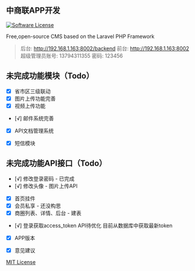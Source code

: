 ## 中商联APP开发

[![Software License](https://img.shields.io/badge/license-MIT-brightgreen.svg?style=flat-square)](LICENSE)

Free,open-source CMS based on the Laravel PHP Framework

> 后台: http://192.168.1.163:8002/backend  前台: http://192.168.1.163:8002
> 超级管理员账号: 13794311355 密码: 123456

## 未完成功能模块（Todo）

- [x] 省市区三级联动
- [x] 图片上传功能完善
- [x] 视频上传功能
- [√] 邮件系统完善
- [x] API文档管理系统
- [x] 短信模块


## 未完成功能API接口（Todo）
- [√] 修改登录密码 - 已完成
- [√] 修改头像 - 图片上传API
- [x] 首页挂件
- [x] 会员私享 - 还没构思
- [x] 商圈列表、详情、后台 - 建表
- [√] 登录获取access_token API待优化 目前从数据库中获取最新token
- [x] APP版本
- [x] 意见建议


[MIT License](http://opensource.org/licenses/MIT)
